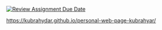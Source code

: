 [![Review Assignment Due Date](https://classroom.github.com/assets/deadline-readme-button-22041afd0340ce965d47ae6ef1cefeee28c7c493a6346c4f15d667ab976d596c.svg)](https://classroom.github.com/a/7C3xAGjq)

https://kubrahydar.github.io/personal-web-page-kubrahyar/
